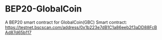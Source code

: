 # BEP20-GlobalCoin
A BEP20 smart contract for GlobalCoin(GBC)
Smart contract: https://testnet.bscscan.com/address/0x1b223e7dB1C1a86eeb2f3aDD88FcBAd87d65b117
